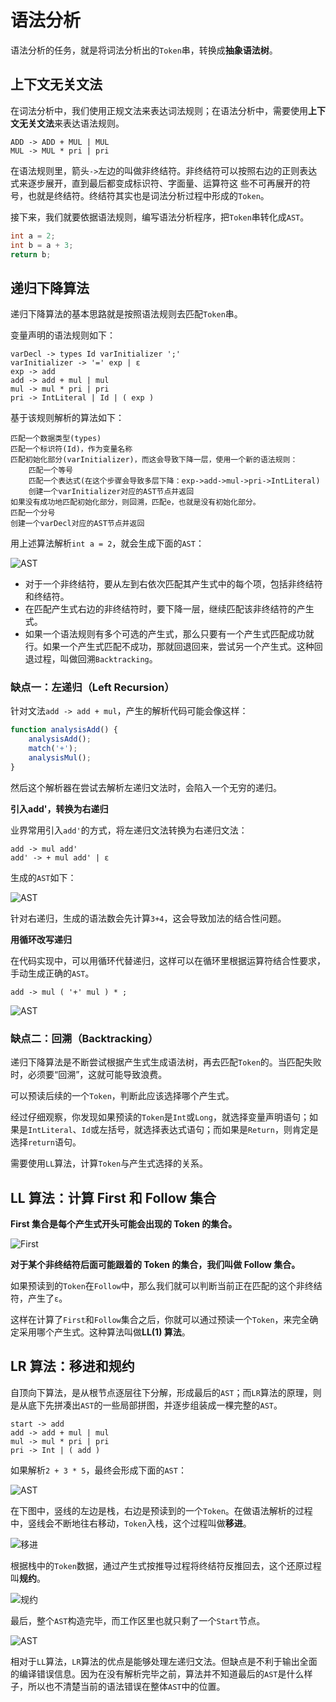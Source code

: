 # 语法分析

语法分析的任务，就是将词法分析出的`Token`串，转换成**抽象语法树**。

## 上下文无关文法

在词法分析中，我们使用正规文法来表达词法规则；在语法分析中，需要使用**上下文无关文法**来表达语法规则。

```text
ADD -> ADD + MUL | MUL
MUL -> MUL * pri | pri
```

在语法规则里，箭头`->`左边的叫做非终结符。非终结符可以按照右边的正则表达式来逐步展开，直到最后都变成标识符、字面量、运算符这
些不可再展开的符号，也就是终结符。终结符其实也是词法分析过程中形成的`Token`。

接下来，我们就要依据语法规则，编写语法分析程序，把`Token`串转化成`AST`。

```c
int a = 2;
int b = a + 3;
return b;
```

## 递归下降算法

递归下降算法的基本思路就是按照语法规则去匹配`Token`串。

变量声明的语法规则如下：

```text
varDecl -> types Id varInitializer ';'
varInitializer -> '=' exp | ε
exp -> add
add -> add + mul | mul
mul -> mul * pri | pri
pri -> IntLiteral | Id | ( exp )
```

基于该规则解析的算法如下：

```text
匹配一个数据类型(types)
匹配一个标识符(Id)，作为变量名称
匹配初始化部分(varInitializer)，而这会导致下降一层，使用一个新的语法规则：
    匹配一个等号
    匹配一个表达式(在这个步骤会导致多层下降：exp->add->mul->pri->IntLiteral)
    创建一个varInitializer对应的AST节点并返回
如果没有成功地匹配初始化部分，则回溯，匹配e，也就是没有初始化部分。
匹配一个分号
创建一个varDecl对应的AST节点并返回
```

用上述算法解析`int a = 2`，就会生成下面的`AST`：

![AST](./media/02/01.jpg)

- 对于一个非终结符，要从左到右依次匹配其产生式中的每个项，包括非终结符和终结符。
- 在匹配产生式右边的非终结符时，要下降一层，继续匹配该非终结符的产生式。
- 如果一个语法规则有多个可选的产生式，那么只要有一个产生式匹配成功就行。如果一个产生式匹配不成功，那就回退回来，尝试另一个产生式。这种回退过程，叫做回溯`Backtracking`。

### 缺点一：左递归（Left Recursion）

针对文法`add -> add + mul`，产生的解析代码可能会像这样：

```javascript
function analysisAdd() {
    analysisAdd();
    match('+');
    analysisMul();
}
```

然后这个解析器在尝试去解析左递归文法时，会陷入一个无穷的递归。

**引入add'，转换为右递归**

业界常用引入`add'`的方式，将左递归文法转换为右递归文法：

```text
add -> mul add'
add' -> + mul add' | ε
```

生成的`AST`如下：

![AST](./media/02/02.jpg)

针对右递归，生成的语法数会先计算`3+4`，这会导致加法的结合性问题。

**用循环改写递归**

在代码实现中，可以用循环代替递归，这样可以在循环里根据运算符结合性要求，手动生成正确的`AST`。

```text
add -> mul ( '+' mul ) * ;
```

![AST](./media/02/03.jpg)

### 缺点二：回溯（Backtracking）

递归下降算法是不断尝试根据产生式生成语法树，再去匹配`Token`的。当匹配失败时，必须要“回溯”，这就可能导致浪费。

可以预读后续的一个`Token`，判断此应该选择哪个产生式。

经过仔细观察，你发现如果预读的`Token`是`Int`或`Long`，就选择变量声明语句；如果是`IntLiteral`、`Id`或左括号，就选择表达式语句；而如果是`Return`，则肯定是选择`return`语句。

需要使用`LL`算法，计算`Token`与产生式选择的关系。

## LL 算法：计算 First 和 Follow 集合

**First 集合是每个产生式开头可能会出现的 Token 的集合。**

![First](./media/02/04.jpg)

**对于某个非终结符后面可能跟着的 Token 的集合，我们叫做 Follow 集合。**

如果预读到的`Token`在`Follow`中，那么我们就可以判断当前正在匹配的这个非终结符，产生了`ε`。

这样在计算了`First`和`Follow`集合之后，你就可以通过预读一个`Token`，来完全确定采用哪个产生式。这种算法叫做**LL(1) 算法**。

## LR 算法：移进和规约

自顶向下算法，是从根节点逐层往下分解，形成最后的`AST`；而`LR`算法的原理，则是从底下先拼凑出`AST`的一些局部拼图，并逐步组装成一棵完整的`AST`。

```text
start -> add
add -> add + mul | mul
mul -> mul * pri | pri
pri -> Int | ( add )
```

如果解析`2 + 3 * 5`，最终会形成下面的`AST`：

![AST](./media/02/05.jpg)

在下图中，竖线的左边是栈，右边是预读到的一个`Token`。在做语法解析的过程中，竖线会不断地往右移动，`Token`入栈，这个过程叫做**移进**。

![移进](./media/02/06.jpg)

根据栈中的`Token`数据，通过产生式按推导过程将终结符反推回去，这个还原过程叫**规约**。

![规约](./media/02/07.jpg)

最后，整个`AST`构造完毕，而工作区里也就只剩了一个`Start`节点。

![AST](./media/02/08.jpg)

相对于`LL`算法，`LR`算法的优点是能够处理左递归文法。但缺点是不利于输出全面的编译错误信息。因为在没有解析完毕之前，算法并不知道最后的`AST`是什么样子，所以也不清楚当前的语法错误在整体`AST`中的位置。